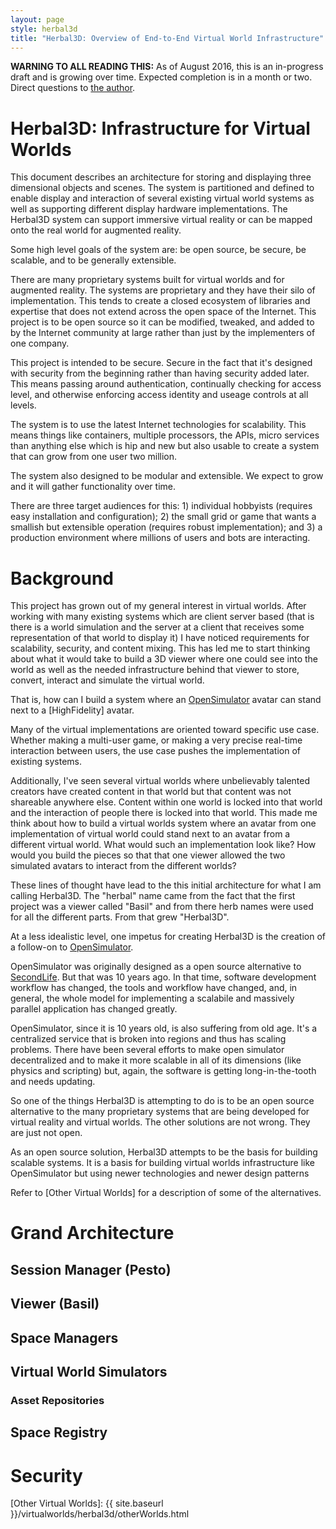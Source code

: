 ```yaml
---
layout: page
style: herbal3d
title: "Herbal3D: Overview of End-to-End Virtual World Infrastructure"
---
```


**WARNING TO ALL READING THIS:**
As of August 2016, this is an in-progress draft and is growing over time.
Expected completion is in a month or two.
Direct questions to [the author](mailto:herbal3d@misterblue.com).

# Herbal3D: Infrastructure for Virtual Worlds

This document describes an architecture for
storing and displaying three dimensional objects and scenes.
The system is partitioned and defined to enable
display and interaction of several existing virtual world systems
as well as supporting different display hardware implementations.
The Herbal3D system can  support
immersive virtual reality or
can be mapped onto the real world for augmented reality.

Some high level goals of the system are:
be open source,
be secure,
be scalable,
and to be generally extensible.

There are many proprietary systems built for virtual worlds
and for augmented reality.
The systems are proprietary and they have their silo of implementation.
This tends to create a closed ecosystem of libraries and expertise that
does not extend across the open space of the Internet.
This project is to be open source so it can be modified, tweaked,
and added to by the Internet community at large rather than just by the implementers of one company.

This project is intended to be secure.
Secure in the fact that it's designed with security from the beginning rather than
having security added later.
This means passing around authentication, continually checking for access level,
and otherwise enforcing access identity and useage controls at all levels.

The system is to use the latest Internet technologies for scalability.
This means things like containers, multiple processors, the APIs,
micro services than anything else which is hip and new but also usable to
create a system that can grow from one user two million.

The system also designed to be modular and extensible.
We expect to grow and it will gather functionality over time.

There are three target audiences for this: 1) individual hobbyists
(requires easy installation and configuration); 2) the small grid or
game that wants a smallish but extensible operation (requires robust
implementation); and 3) a production environment where millions of
users and bots are interacting.

# Background

This project has grown out of my general interest in virtual worlds.
After working with many existing systems which are client server based
(that is there is a world simulation and the server at a client that receives
some representation of that world to display it) I have noticed
requirements
for scalability, security, and content mixing.
This has led me to start thinking about what it would take to build a
3D viewer where one could see into the world as well as the
needed infrastructure behind that viewer to
store, convert, interact and simulate the virtual world.

That is, how can I build a system where an [OpenSimulator] avatar can
stand next to a [HighFidelity] avatar.

Many of the virtual implementations are oriented toward specific use case.
Whether making a multi-user game, or making a very precise real-time
interaction between users, the use case pushes the implementation of existing systems.

Additionally, I've seen several virtual worlds where unbelievably talented creators
have created content in that world but that content was not shareable anywhere else.
Content within one world is locked into that world and the interaction of people
there is locked into that world.
This made me think about how to build a virtual worlds system where an avatar
from one implementation of virtual world could stand next to an avatar from a
different virtual world.
What would such an implementation look like?
How would you build the pieces so that that one viewer allowed the two
simulated avatars to interact from the different worlds?

These lines of thought have lead to the this initial architecture for what
I am calling Herbal3D.
The "herbal" name came from the fact that the first project was a viewer
called "Basil" and from there herb names were used for all the different parts.
From that grew "Herbal3D".

At a less idealistic level, one impetus for creating Herbal3D is the creation of a follow-on
to [OpenSimulator].

OpenSimulator was originally designed as a open source alternative to [SecondLife].
But that was 10 years ago.
In that time, software development workflow has changed,
the tools and workflow have changed,
and, in general, the whole model for implementing a scalabile and massively parallel
application has changed greatly.

OpenSimulator, since it is 10 years old, is also suffering from old age.
It's a centralized service that is broken into regions and thus has scaling problems.
There have been several efforts to make open simulator decentralized and to make it
more scalable in all of its dimensions (like physics and scripting) but, again, the
software is getting long-in-the-tooth and needs updating.

So one of the things Herbal3D is attempting to do is to be an open source alternative
to the many proprietary systems that are being developed for virtual reality
and virtual worlds.
The other solutions are not wrong. They are just not open.

As an open source solution, Herbal3D attempts to be the basis for building
scalable systems.
It is a basis for building virtual worlds infrastructure like OpenSimulator
but using newer technologies and newer design patterns

Refer to [Other Virtual Worlds] for a description of some of the alternatives.

# Grand Architecture

## Session Manager (Pesto)

## Viewer (Basil)

## Space Managers

## Virtual World Simulators

### Asset Repositories

## Space Registry


# Security




[OpenSimulator]: http://opensimulator.org/
[SecondLife]: http://secondlife.com/
[YouTube]: http://youtube.com/
[Other Virtual Worlds]: {{ site.baseurl }}/virtualworlds/herbal3d/otherWorlds.html

<!-- vim: shiftwidth=2 tabstop=2 autoindent expandtab
-->
